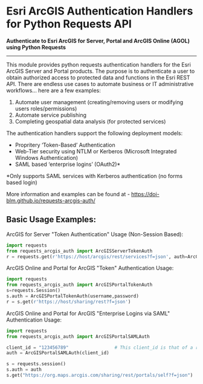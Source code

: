 # Esri ArcGIS Authentication Handlers for Python Requests API

**Authenticate to Esri ArcGIS for Server, Portal and ArcGIS Online (AGOL) using Python Requests**

----------

This module provides python requests authentication handlers for the Esri ArcGIS Server and Portal products. The purpose is to authenticate a user to obtain authorized access to protected data and functions in the Esri REST API.  There are endless use cases to automate business or IT administrative workflows... here are a few examples: 
1) Automate user management (creating/removing users or modifying users roles/permissions)  
2) Automate service publishing
3) Completing geospatial data analysis (for protected services)

The authentication handlers support the following deployment models:

* Propritery ‘Token-Based’ Authentication
* Web-Tier security using NTLM or Kerberos (Microsoft Integrated Windows Authentication)
* SAML based ‘enterprise logins’ (OAuth2)\*

*Only supports SAML services with Kerberos authentication (no forms based login)

More information and examples can be found at - https://doi-blm.github.io/requests-arcgis-auth/

## Basic Usage Examples:

ArcGIS for Server "Token Authentication" Usage (Non-Session Based): 
```python
import requests
from requests_arcgis_auth import ArcGISServerTokenAuth
r = requests.get(r'https://host/arcgis/rest/services?f=json', auth=ArcGISServerTokenAuth(username,password))
```

ArcGIS Online and Portal for ArcGIS "Token" Authentication Usage:
```python
import requests
from requests_arcgis_auth import ArcGISPortalTokenAuth
s=requests.Session()
s.auth = ArcGISPortalTokenAuth(username,password)
r = s.get(r'https://host/sharing/rest?f=json')
```

ArcGIS Online and Portal for ArcGIS "Enterprise Logins via SAML" Authentication Usage:
```python
import requests
from requests_arcgis_auth import ArcGISPortalSAMLAuth

client_id = "123456789"                 # This client_id is that of a registered 'application' in the portal.  
auth = ArcGISPortalSAMLAuth(client_id)

s = requests.session()
s.auth = auth
s.get("https://org.maps.arcgis.com/sharing/rest/portals/self?f=json")
```


